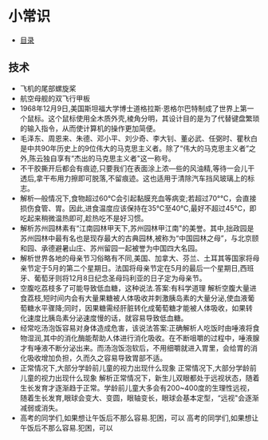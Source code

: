 # 小常识
+ [目录](./README.md)
## 技术
+ 飞机的尾部螺旋桨
+ 航空母舰的双飞行甲板
+ 1968年12月9日,美国斯坦福大学博士道格拉斯·恩格尔巴特制成了世界上第一个鼠标。这个鼠标使用全木质外壳,棱角分明，其设计目的是为了代替键盘繁琐的输入指令，从而使计算机的操作更加简便。
+ 毛泽东、周恩来、朱德、邓小平、刘少奇、李大钊、董必武、任弼时、瞿秋白是中共90年历史上的9位伟大的马克思主义者。除了“伟大的马克思主义者”之外,陈云独自享有“杰出的马克思主义者"这一称号。
+ 不干胶撕开后都会有痕迹,只要我们在表面涂上浓—些的风油精,等待一会儿干透后,拿干布用力擦即可脱落,不留痕迹。这也适用于清除汽车挡风玻璃上的标志。
+ 解析—般情况下,食物超过60℃会引起黏膜充血等病变;若超过70°℃，会直接损伤食管、胃。因此,进食温度应该保持在35℃至40℃,最好不超过45℃，即吃起来稍微温热即可,趁热吃不是好习惯。
+ 解析苏州园林素有“江南园林甲天下,苏州园林甲江南"的美誉。其中,拙政园是苏州园林中最有名也是现存最大的古典园林,被称为“中国园林之母”，与北京颐和园、承德避暑山庄、苏州留园一起被誉为中国四大名园。
+ 解析世界各地的母亲节习俗略有不同,美国、加拿大、芬兰、土耳其等国家将母亲节定于5月的第二个星期日。法国将母亲节定在5月的最后一个星期日,西班牙、葡萄牙则将12月8日纪念圣母玛利亚的日子定为母亲节。
+ 空腹吃荔枝多了可能导致低血糖，这种说法.答案:有科学道理 解析空腹大量进食荔枝,短时间内会有大量果糖被人体吸收并刺激胰岛素的大量分泌,使血液葡萄糖水平骤降;同时，因果糖需经肝脏转化成葡萄糖才能被人体吸收，如果转化速度比胰岛素分泌速度慢的话，就容易导致低血糖。
+ 经常吃汤泡饭容易对身体造成危害，该说法答案:正确解析人吃饭时由唾液将食物湿润,其中的消化酶能帮助人体进行消化吸收。在不断咀嚼的过程中，唾液腺才有唾液不断分泌出来。而汤泡饭泡软后，不用细嚼就进入胃里，会给胃的消化吸收增加负担，久而久之容易导致胃部不适。
+ 正常情况下,大部分学龄前儿童的视力出现什么现象 正常情况下,大部分学龄前儿童的视力出现什么现象 解析正常情况下，新生儿双眼都处于远视状态，随着生长发育才逐渐趋于正常。学龄前儿童大多会有200~400度的生理性远视，随着生长发育,眼球会变大、变圆，眼轴变长，眼球会基本定型，“远视"会逐渐减弱或消失。
+ 高考的同学们,如果想让午饭后不那么容易.犯困，可以 高考的同学们,如果想让午饭后不那么容易.犯困，可以
